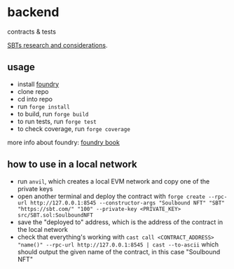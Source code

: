# backend

contracts &amp; tests

[SBTs research and considerations](https://hackmd.io/@donnoh-eth/SBTs).

## usage

- install [foundry](https://github.com/foundry-rs/foundry)
- clone repo
- cd into repo
- run `forge install`
- to build, run `forge build`
- to run tests, run `forge test`
- to check coverage, run `forge coverage`

more info about foundry: [foundry book](https://book.getfoundry.sh/)

## how to use in a local network

- run `anvil`, which creates a local EVM network and copy one of the private keys
- open another terminal and deploy the contract with `forge create --rpc-url http://127.0.0.1:8545 --constructor-args "Soulbound NFT" "SBT" "https://sbt.com/" "100" --private-key <PRIVATE_KEY> src/SBT.sol:SoulboundNFT`
- save the "deployed to" address, which is the address of the contract in the local network
- check that everything's working with `cast call <CONTRACT_ADDRESS> "name()" --rpc-url http://127.0.0.1:8545 | cast --to-ascii` which should output the given name of the contract, in this case "Soulbound NFT"
